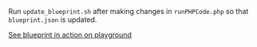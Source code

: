 Run `update_blueprint.sh` after making changes in `runPHPCode.php` so that `blueprint.json` is updated.

[See blueprint in action on playground](https://playground.wordpress.net/?blueprint-url=https://raw.githubusercontent.com/ashfame/wp-playground/main/chatrix-fosdem/blueprint.json)
